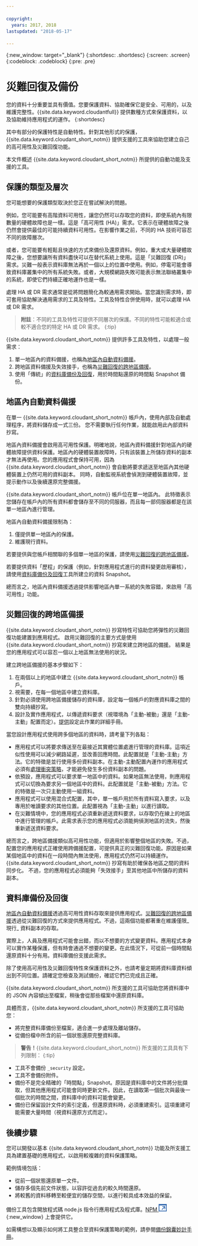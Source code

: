 ```yaml
---

copyright:
  years: 2017, 2018
lastupdated: "2018-05-17"

---
```


{:new_window: target="_blank"}
{:shortdesc: .shortdesc}
{:screen: .screen}
{:codeblock: .codeblock}
{:pre: .pre}

<!-- Acrolinx: 2017-05-10 -->

# 災難回復及備份

您的資料十分重要並具有價值。您要保護資料、協助確保它是安全、可用的，以及維護完整性。{{site.data.keyword.cloudantfull}} 提供數種方式來保護資料，以及協助維持應用程式的運作。
{:shortdesc}

其中有部分的保護特性是自動特性。針對其他形式的保護，{{site.data.keyword.cloudant_short_notm}} 提供支援的工具來協助您建立自己的高可用性及災難回復功能。

本文件概述 {{site.data.keyword.cloudant_short_notm}} 所提供的自動功能及支援的工具。

## 保護的類型及層次

您可能想要的保護類型取決於您正在嘗試解決的問題。

例如，您可能要有高階資料可用性，讓您仍然可以存取您的資料，即使系統內有限數量的硬體故障也是一樣。這是「高可用性 (HA)」需求。它表示在硬體故障之後仍然會提供最佳的可能持續資料可用性。在影響作業之前，不同的 HA 技術可容忍不同的故障層次。

或者，您可能要有輕鬆且快速的方式來備份及還原資料。例如，重大或大量硬體故障之後，您想要讓所有資料盡快可以在替代系統上使用。這是「災難回復 (DR)」需求。災難一般表示資料庫無法再於一個以上的位置中使用。例如，停電可能會導致資料庫叢集中的所有系統失敗。或者，大規模網路失敗可能表示無法聯絡叢集中的系統，即使它們持續正確地運作也是一樣。

處理 HA 或 DR 需求通常是從將問題簡化為較通用需求開始。當您識別需求時，即可套用協助解決通用需求的工具及特性。工具及特性合併使用時，就可以處理 HA 或 DR 需求。

>	**附註**：不同的工具及特性可提供不同層次的保護。不同的特性可能較適合或較不適合您的特定 HA 或 DR 需求。
{:tip}

{{site.data.keyword.cloudant_short_notm}} 提供許多工具及特性，以處理一般需求：

1.	單一地區內的資料備援，也稱為[地區內自動資料備援](#in-region-automatic-data-redundancy)。
2.	跨地區資料備援及失效接手，也稱為[災難回復的跨地區備援](#cross-region-redundancy-for-disaster-recovery)。
3.	使用「傳統」的[資料庫備份及回復](#database-backup-and-recovery)，用於時間點還原的時間點 Snapshot 備份。

## 地區內自動資料備援

在單一 {{site.data.keyword.cloudant_short_notm}} 帳戶內，使用內部及自動處理程序，將資料儲存成一式三份。
您不需要執行任何作業，就能啟用此內部資料抄寫。

地區內資料備援會啟用高可用性保護。明確地說，地區內資料備援針對地區內的硬體故障提供資料保護。地區內的硬體裝置故障時，只有該裝置上所儲存資料的副本才無法再使用。您的應用程式會保持可用，因為 {{site.data.keyword.cloudant_short_notm}} 會自動將要求遞送至地區內其他硬體裝置上仍然可用的資料副本。
同時，自動監視系統會偵測到硬體裝置故障，並提示動作以及後續還原完整備援。

{{site.data.keyword.cloudant_short_notm}} 帳戶位在單一地區內。
此特徵表示您儲存在帳戶內的所有資料都會儲存至不同的伺服器，而且每一部伺服器都是在該單一地區內進行管理。

地區內自動資料備援限制為：

1.	僅提供單一地區內的保護。
2.	維護現行資料。

若要提供與您帳戶相關聯的多個單一地區的保護，請使用[災難回復的跨地區備援](#cross-region-redundancy-for-disaster-recovery)。

若要提供資料「歷程」的保護（例如，針對應用程式進行的資料變更啟用審核），請使用[資料庫備份及回復](#database-backup-and-recovery)工具所建立的資料 Snapshot。

總而言之，地區內資料備援透過提供影響地區內單一系統的失敗容錯，來啟用「高可用性」功能。

## 災難回復的跨地區備援

{{site.data.keyword.cloudant_short_notm}} 抄寫特性可協助您將彈性的災難回復功能建置到應用程式。
啟用災難回復的主要方式是使用 {{site.data.keyword.cloudant_short_notm}} 抄寫來建立跨地區的備援。
結果是您的應用程式可以容忍一個以上地區無法使用的狀況。

建立跨地區備援的基本步驟如下：

1.  在兩個以上的地區中建立 {{site.data.keyword.cloudant_short_notm}} 帳戶。
2.  視需要，在每一個地區中建立資料庫。
3.  針對必須使用跨地區備援儲存的資料庫，設定每一個帳戶的對應資料庫之間的雙向持續抄寫。
4.  設計及實作應用程式，以傳遞資料要求（視環境為「主動-被動」還是「主動-主動」配置而定）。[提供](active-active.html)設定此作業的詳細手冊。

當您設計應用程式使用跨多個地區的資料時，請考量下列各點：

* 應用程式可以將要求傳送至在最接近其實體位置處進行管理的資料庫。這項近似性使用可以減少網路延遲，並改善回應時間。此配置就是「主動-主動」方法。它的特徵是並行使用多份資料副本。在主動-主動配置內運作的應用程式必須有[處理衝突策略](mvcc.html#distributed-databases-and-conflicts)，才能避免發生多份資料副本的問題。
* 依預設，應用程式可以要求單一地區中的資料。如果地區無法使用，則應用程式可以切換為要求另一個地區中的資料。此配置就是「主動-被動」方法。它的特徵是一次只主動使用一組資料。
* 應用程式可以使用混合式配置，其中，單一帳戶用於所有資料寫入要求，以及專用於唯讀要求的其他位置。此配置視為「主動-主動」以進行讀取。
* 在災難情境中，您的應用程式必須重新遞送資料要求，以存取仍在線上的地區中進行管理的帳戶。此需求表示您的應用程式必須能夠偵測地區的流失，然後重新遞送資料要求。

總而言之，跨地區備援類似高可用性功能，但適用於影響整個地區的失敗。不過，配置您的應用程式正確使用跨備援配置，可提供真正的災難回復功能。原因是如果某個地區中的資料在一段時間內無法使用，應用程式仍然可以持續運作。{{site.data.keyword.cloudant_short_notm}} 抄寫有助於確保各地區之間的資料同步化。
不過，您的應用程式必須能夠「失效接手」至其他地區中所儲存的資料副本。

## 資料庫備份及回復

[地區內自動資料備援](#in-region-automatic-data-redundancy)透過高可用性資料存取來提供應用程式。[災難回復的跨地區備援](#cross-region-redundancy-for-disaster-recovery)透過從災難回復的方式來提供應用程式。不過，這兩個功能都著重在維護僅限_現行_ 資料副本的存取。

實際上，人員及應用程式可能會出錯，而以不想要的方式變更資料。應用程式本身可以實作某種保護，但有時會通過不想要的變更。在此情況下，可從前一個時間點還原資料十分有用。資料庫備份支援此需求。

除了使用高可用性及災難回復特性來保護資料之外，也請考量定期將資料庫資料傾出到不同位置。請確定您檢查及測試備份，確認它們已完成且正確。

{{site.data.keyword.cloudant_short_notm}} 所支援的工具可協助您將資料庫中的 JSON 內容傾出至檔案，稍後會從那些檔案中還原資料庫。

具體而言，{{site.data.keyword.cloudant_short_notm}} 所支援的工具可協助您：

*	將完整資料庫備份至檔案，適合進一步處理及離站儲存。
*	從備份檔中所含的前一個狀態還原完整資料庫。

> **警告！**{{site.data.keyword.cloudant_short_notm}} 所支援的工具具有下列限制： 
{:tip}

*	工具不會備份 `_security` 設定。
*	工具不會備份附件。
*	備份不是完全精確的「時間點」Snapshot。原因是資料庫中的文件將分批擷取，但其他應用程式可能會同時更新文件。因此，在讀取第一個批次與最後一個批次的時間之間，資料庫中的資料可能會變更。
*	備份已保留設計文件的索引定義，但還原資料時，必須重建索引。這項重建可能需要大量時間（視資料還原方式而定）。

<div id="conclusion"></div>

## 後續步驟

您可以開發以基本 {{site.data.keyword.cloudant_short_notm}} 功能及所支援工具為建置基礎的應用程式，以啟用較複雜的資料保護策略。

範例情境包括：

*	從前一個狀態還原單一文件。
*	儲存多個先前文件狀態，以容許從過去的較久時間還原。
*	將較舊的資料移轉至較便宜的儲存空間，以進行較具成本效益的保留。

備份工具包含開放程式碼 node.js 指令行應用程式及程式庫。[NPM ![外部鏈結圖示](../images/launch-glyph.svg "外部鏈結圖示")](https://www.npmjs.com/package/@cloudant/couchbackup){:new_window} 上會提供它。

如需構想以及顯示如何將工具整合至資料保護策略的範例，請參閱[備份錦囊妙計手冊](backup-cookbook.html)。
